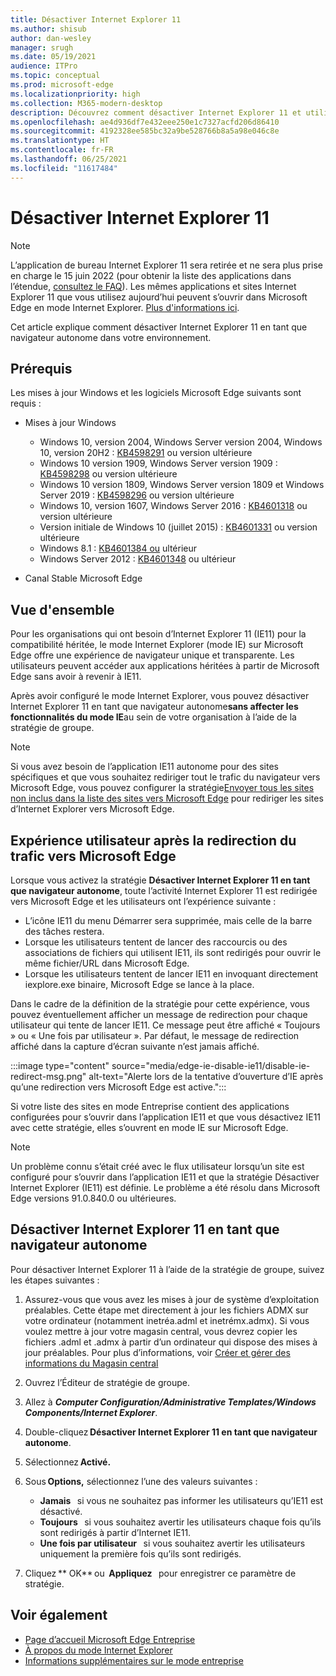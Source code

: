 ```yaml
---
title: Désactiver Internet Explorer 11
ms.author: shisub
author: dan-wesley
manager: srugh
ms.date: 05/19/2021
audience: ITPro
ms.topic: conceptual
ms.prod: microsoft-edge
ms.localizationpriority: high
ms.collection: M365-modern-desktop
description: Découvrez comment désactiver Internet Explorer 11 et utiliser le mode Internet Explorer dans Microsoft Edge.
ms.openlocfilehash: ae4d936df7e432eee250e1c7327acfd206d86410
ms.sourcegitcommit: 4192328ee585bc32a9be528766b8a5a98e046c8e
ms.translationtype: HT
ms.contentlocale: fr-FR
ms.lasthandoff: 06/25/2021
ms.locfileid: "11617484"
---
```

# <a name="disable-internet-explorer-11"></a>Désactiver Internet Explorer 11

>[!Note]
> L’application de bureau Internet Explorer 11 sera retirée et ne sera plus prise en charge le 15 juin 2022 (pour obtenir la liste des applications dans l’étendue, [consultez le FAQ](https://techcommunity.microsoft.com/t5/windows-it-pro-blog/internet-explorer-11-desktop-app-retirement-faq/ba-p/2366549)). Les mêmes applications et sites Internet Explorer 11 que vous utilisez aujourd’hui peuvent s’ouvrir dans Microsoft Edge en mode Internet Explorer. [Plus d'informations ici](https://blogs.windows.com/windowsexperience/2021/05/19/the-future-of-internet-explorer-on-windows-10-is-in-microsoft-edge/).

Cet article explique comment désactiver Internet Explorer 11 en tant que navigateur autonome dans votre environnement.

## <a name="prerequisites"></a>Prérequis

Les mises à jour Windows et les logiciels Microsoft Edge suivants sont requis :

- Mises à jour Windows

  - Windows 10, version 2004, Windows Server version 2004, Windows 10, version 20H2 : [KB4598291](https://support.microsoft.com/topic/february-2-2021-kb4598291-os-builds-19041-789-and-19042-789-preview-6a766199-a4f1-616e-1f5c-58bdc3ca5e3b) ou version ultérieure
  - Windows 10 version 1909, Windows Server version 1909 : [KB4598298](https://support.microsoft.com/topic/january-21-2021-kb4598298-os-build-18363-1350-preview-02dfd9ba-91a2-1b82-dede-42f288c02511) ou version ultérieure
  - Windows 10 version 1809, Windows Server version 1809 et Windows Server 2019 : [KB4598296](https://support.microsoft.com/topic/january-21-2021-kb4598296-os-build-17763-1728-preview-4c0931ff-45b7-ff59-5e00-c03b5afb363d) ou version ultérieure
  - Windows 10, version 1607, Windows Server 2016 : [KB4601318](https://support.microsoft.com/topic/february-9-2021-kb4601318-os-build-14393-4225-c5e3de6c-e3e6-ffb5-6197-48b9ce16446e) ou version ultérieure
   - Version initiale de Windows 10 (juillet 2015) : [KB4601331](https://support.microsoft.com/office/february-9-2021%e2%80%94kb4601331-os-build-10240-18842-6227d078-fef3-8d67-27e0-1882e6cb79ff?ui=en-US&rs=en-US&ad=US) ou version ultérieure
  - Windows 8.1 : [KB4601384 ou](https://support.microsoft.com/topic/february-9-2021-kb4601384-monthly-rollup-16bdbb75-dd4b-2910-abc5-7891c9756b96) ultérieur
  - Windows Server 2012 : [KB4601348](https://support.microsoft.com/topic/february-9-2021-kb4601348-monthly-rollup-2c338c0c-73d6-fb80-cc91-f1a86e80db0c) ou ultérieur
  
- Canal Stable Microsoft Edge


## <a name="overview"></a>Vue d'ensemble

Pour les organisations qui ont besoin d’Internet Explorer 11 (IE11) pour la compatibilité héritée, le mode Internet Explorer (mode IE) sur Microsoft Edge offre une expérience de navigateur unique et transparente. Les utilisateurs peuvent accéder aux applications héritées à partir de Microsoft Edge sans avoir à revenir à IE11.

Après avoir configuré le mode Internet Explorer, vous pouvez désactiver Internet Explorer 11 en tant que navigateur autonome**sans affecter les fonctionnalités du mode IE**au sein de votre organisation à l’aide de la stratégie de groupe.

> [!NOTE]
> Si vous avez besoin de l’application IE11 autonome pour des sites spécifiques et que vous souhaitez rediriger tout le trafic du navigateur vers Microsoft Edge, vous pouvez configurer la stratégie[Envoyer tous les sites non inclus dans la liste des sites vers Microsoft Edge](./edge-ie-mode-policies.md#redirect-sites-from-ie-to-microsoft-edge) pour rediriger les sites d’Internet Explorer vers Microsoft Edge.

## <a name="user-experience-after-redirecting-traffic-to-microsoft-edge"></a>Expérience utilisateur après la redirection du trafic vers Microsoft Edge

Lorsque vous activez la stratégie **Désactiver Internet Explorer 11 en tant que navigateur autonome**, toute l’activité Internet Explorer 11 est redirigée vers Microsoft Edge et les utilisateurs ont l’expérience suivante :

- L’icône IE11 du menu Démarrer sera supprimée, mais celle de la barre des tâches restera.
- Lorsque les utilisateurs tentent de lancer des raccourcis ou des associations de fichiers qui utilisent IE11, ils sont redirigés pour ouvrir le même fichier/URL dans Microsoft Edge.
- Lorsque les utilisateurs tentent de lancer IE11 en invoquant directement iexplore.exe binaire, Microsoft Edge se lance à la place.

Dans le cadre de la définition de la stratégie pour cette expérience, vous pouvez éventuellement afficher un message de redirection pour chaque utilisateur qui tente de lancer IE11. Ce message peut être affiché « Toujours » ou « Une fois par utilisateur ». Par défaut, le message de redirection affiché dans la capture d’écran suivante n’est jamais affiché.

:::image type="content" source="media/edge-ie-disable-ie11/disable-ie-redirect-msg.png" alt-text="Alerte lors de la tentative d’ouverture d’IE après qu’une redirection vers Microsoft Edge est active.":::

Si votre liste des sites en mode Entreprise contient des applications configurées pour s’ouvrir dans l’application IE11 et que vous désactivez IE11 avec cette stratégie, elles s’ouvrent en mode IE sur Microsoft Edge.
> [!NOTE]
> Un problème connu s’était créé avec le flux utilisateur lorsqu’un site est configuré pour s’ouvrir dans l’application IE11 et que la stratégie Désactiver Internet Explorer (IE11) est définie. Le problème a été résolu dans Microsoft Edge versions 91.0.840.0 ou ultérieures.

## <a name="disable-internet-explorer-11-as-a-standalone-browser"></a>Désactiver Internet Explorer 11 en tant que navigateur autonome

Pour désactiver Internet Explorer 11 à l’aide de la stratégie de groupe, suivez les étapes suivantes :

1. Assurez-vous que vous avez les mises à jour de système d’exploitation préalables. Cette étape met directement à jour les fichiers ADMX sur votre ordinateur (notamment inetréa.adml et inetrémx.admx). Si vous voulez mettre à jour votre magasin central, vous devrez copier les fichiers .adml et .admx à partir d’un ordinateur qui dispose des mises à jour préalables. Pour plus d’informations, voir [Créer et gérer des informations du Magasin central](/troubleshoot/windows-client/group-policy/create-and-manage-central-store)
2. Ouvrez l’Éditeur de stratégie de groupe.
3. Allez à ***Computer Configuration/Administrative Templates/Windows Components/Internet Explorer***. 
4. Double-cliquez **Désactiver Internet Explorer 11 en tant que navigateur autonome**.
5. Sélectionnez **Activé.**
6. Sous **Options,** sélectionnez l’une des valeurs suivantes :

   - **Jamais**   si vous ne souhaitez pas informer les utilisateurs qu’IE11 est désactivé.
   - **Toujours**   si vous souhaitez avertir les utilisateurs chaque fois qu’ils sont redirigés à partir d’Internet IE11.
   - **Une fois par utilisateur**   si vous souhaitez avertir les utilisateurs uniquement la première fois qu’ils sont redirigés.

7. Cliquez ** OK** ou  **Appliquez**   pour enregistrer ce paramètre de stratégie.

## <a name="see-also"></a>Voir également

- [Page d’accueil Microsoft Edge Entreprise](https://aka.ms/EdgeEnterprise)
- [À propos du mode Internet Explorer](./edge-ie-mode.md)
- [Informations supplémentaires sur le mode entreprise](/internet-explorer/ie11-deploy-guide/enterprise-mode-overview-for-ie11)
